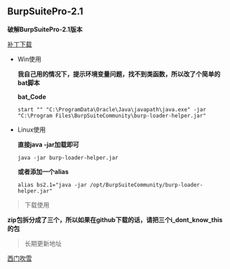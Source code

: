 ## BurpSuitePro-2.1

**破解BurpSuitePro-2.1版本**

[补丁下载](http://pan.ximcx.cn/show/%E6%B8%97%E9%80%8F%E6%B5%8B%E8%AF%95%E5%B7%A5%E5%85%B7/%E6%8A%93%E5%8C%85%E5%B7%A5%E5%85%B7%E9%9B%86%E5%90%88/Burp%20Suite%20Pro%E7%A0%B4%E8%A7%A3%E7%89%88%E9%9B%86%E5%90%88/2.1.x/BurpSuite_pro_v2.1%E7%A0%B4%E8%A7%A3%E7%89%88.rar)

- Win使用

  **我自己用的情况下，提示环境变量问题，找不到类函数，所以改了个简单的bat脚本**

  **bat_Code**

  `start "" "C:\ProgramData\Oracle\Java\javapath\java.exe" -jar "C:\Program Files\BurpSuiteCommunity\burp-loader-helper.jar"`

- Linux使用

  **直接java -jar加载即可**

  `java -jar burp-loader-helper.jar`

  **或者添加一个alias**

  `alias bs2.1="java -jar /opt/BurpSuiteCommunity/burp-loader-helper.jar"`

> 下载使用

**zip包拆分成了三个，所以如果在github下载的话，请把三个i_dont_know_this的包**

> 长期更新地址

[西门吹雪](http://ximcx.cn/post-110.html)
